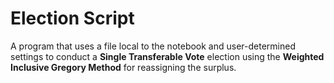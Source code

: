 # Election Script

A program that uses a file local to the notebook and user-determined settings to conduct a **Single Transferable Vote** election using the **Weighted Inclusive Gregory Method** for reassigning the surplus.

